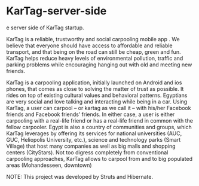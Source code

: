 # KarTag-server-side
e server side of KarTag startup.

KarTag is a reliable, trustworthy and social carpooling mobile app . We believe that everyone should have access to affordable and reliable transport, and that being on the road can still be cheap, green and fun. KarTag helps reduce heavy levels of environmental pollution, traffic and parking problems while encouraging hanging out with old and meeting new friends.

KarTag is a carpooling application, initially launched on Android and ios phones, that comes as close to solving the matter of trust as possible. It rides on top of existing cultural values and behavioral patterns. Egyptians are very social and love talking and interacting while being in a car. Using KarTag, a user can carpool – or kartag as we call it – with his/her Facebook friends and Facebook friends’ friends. In either case, a user is either carpooling with a real-life friend or has a real-life friend in common with the fellow carpooler. Egypt is also a country of communities and groups, which KarTag leverages by offering its services for national universities (AUC, GUC, Heliopolis University, etc.), science and technology parks (Smart Village) that host many companies as well as big malls and shopping centers (CityStars). Not too digress completely from conventional carpooling approaches, KarTag allows to carpool from and to big populated areas (Mohandesseen, downtown)

NOTE: This project was developed by Struts and Hibernate.

